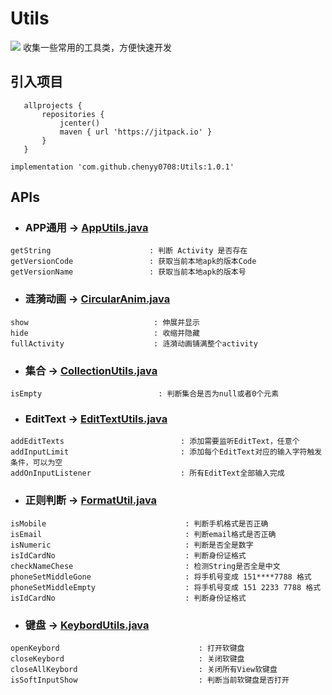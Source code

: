# Utils

[![](https://jitpack.io/v/chenyy0708/CyyUtils.svg)](https://jitpack.io/#chenyy0708/CyyUtils)
收集一些常用的工具类，方便快速开发

## 引入项目

 ```
    allprojects {
        repositories {
            jcenter()
            maven { url 'https://jitpack.io' }
        }
    }
```
```implementation 'com.github.chenyy0708:Utils:1.0.1'```

## APIs

* ### APP通用 -> [AppUtils.java](https://github.com/chenyy0708/Utils/blob/4df16c39292c621b9ff949c96c9f9350ee0a3d8a/library/src/main/java/com/cyy/utils/AppUtils.java) 
```
getString                      : 判断 Activity 是否存在
getVersionCode                 : 获取当前本地apk的版本Code
getVersionName                 : 获取当前本地apk的版本号
```
* ### 涟漪动画 -> [CircularAnim.java](https://github.com/chenyy0708/Utils/blob/4df16c39292c621b9ff949c96c9f9350ee0a3d8a/library/src/main/java/com/cyy/utils/CircularAnim.java) 

```
show                            : 伸展并显示
hide                            : 收缩并隐藏
fullActivity                    : 涟漪动画铺满整个activity
```
* ### 集合 -> [CollectionUtils.java](https://github.com/chenyy0708/Utils/blob/4df16c39292c621b9ff949c96c9f9350ee0a3d8a/library/src/main/java/com/cyy/utils/CollectionUtils.java) 
```
isEmpty                          : 判断集合是否为null或者0个元素
```

* ### EditText -> [EditTextUtils.java](https://github.com/chenyy0708/Utils/blob/4df16c39292c621b9ff949c96c9f9350ee0a3d8a/library/src/main/java/com/cyy/utils/EditTextUtils.java) 
```
addEditTexts                          : 添加需要监听EditText，任意个
addInputLimit                         : 添加每个EditText对应的输入字符触发条件，可以为空
addOnInputListener                    : 所有EditText全部输入完成

```


* ### 正则判断 -> [FormatUtil.java](https://github.com/chenyy0708/Utils/blob/4df16c39292c621b9ff949c96c9f9350ee0a3d8a/library/src/main/java/com/cyy/utils/FormatUtil.java) 
```
isMobile                               : 判断手机格式是否正确
isEmail                                : 判断email格式是否正确
isNumeric                              : 判断是否全是数字
isIdCardNo                             : 判断身份证格式
checkNameChese                         : 检测String是否全是中文
phoneSetMiddleGone                     : 将手机号变成 151****7788 格式
phoneSetMiddleEmpty                    : 将手机号变成 151 2233 7788 格式
isIdCardNo                             : 判断身份证格式
```


* ### 键盘 -> [KeybordUtils.java](https://github.com/chenyy0708/Utils/blob/4df16c39292c621b9ff949c96c9f9350ee0a3d8a/library/src/main/java/com/cyy/utils/KeybordUtils.java) 

```
openKeybord                               : 打开软键盘
closeKeybord                              : 关闭软键盘
closeAllKeybord                           : 关闭所有View软键盘
isSoftInputShow                           : 判断当前软键盘是否打开

```

